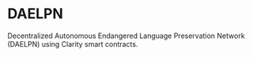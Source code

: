 # DAELPN
 Decentralized Autonomous Endangered Language Preservation Network (DAELPN) using Clarity smart contracts.
